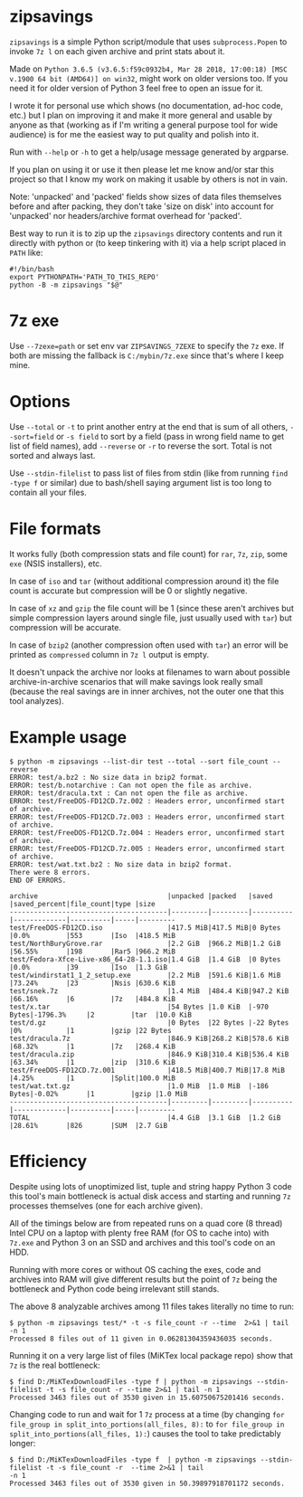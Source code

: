 # zipsavings
`zipsavings` is a simple Python script/module that uses `subprocess.Popen`
to invoke `7z l` on each given archive and print stats about it.

Made on `Python 3.6.5 (v3.6.5:f59c0932b4, Mar 28 2018, 17:00:18) [MSC v.1900 64 bit (AMD64)] on win32`,
might work on older versions too. If you need it for older version of Python 3 feel free to open an issue for it.

I wrote it for personal use which shows (no documentation, ad-hoc code, etc.) but
I plan on improving it and make it more general
and usable by anyone as that (working as if I'm writing a general purpose tool
for wide audience) is for me the easiest way to put quality and polish into it.

Run with `--help` or `-h` to get a help/usage message generated by argparse.

If you plan on using it or use it then please let me know and/or star this project so
that I know my work on making it usable by others is not in vain.

Note: 'unpacked' and 'packed' fields show sizes of data files themselves
before and after packing, they don't take 'size on disk' into account
for 'unpacked' nor headers/archive format overhead for 'packed'.

Best way to run it is to zip up the `zipsavings` directory contents
and run it directly with python or (to keep tinkering with it) via a help
script placed in `PATH` like:

```
#!/bin/bash
export PYTHONPATH='PATH_TO_THIS_REPO'
python -B -m zipsavings "$@"
```

# 7z exe

Use `--7zexe=path` or set env var `ZIPSAVINGS_7ZEXE` to specify the `7z` exe.
If both are missing the fallback is `C:/mybin/7z.exe` since that's where I keep mine.


# Options
Use `--total` or `-t` to print another entry at the end that is sum of all others,
`--sort=field` or `-s field` to sort by a field (pass in wrong field name to get list of field names),
add `--reverse` or `-r` to reverse the sort. Total is not sorted and always last.

Use `--stdin-filelist` to pass list of files from stdin (like from running `find -type f` or similar)
due to bash/shell saying argument list is too long to contain all your files.


# File formats

It works fully (both compression stats and file
count) for `rar`, `7z`, `zip`, some `exe` (NSIS installers), etc.

In case of `iso` and `tar` (without additional compression around it) the file
count is accurate but compression will be 0 or slightly negative.

In case of `xz` and `gzip` the file count will be 1 (since these aren't archives
but simple compression layers around single file, just usually used with `tar`) but compression will be accurate.

In case of `bzip2` (another compression often used with `tar`) an error will be
printed as `compressed` column in `7z l` output is empty.

It doesn't unpack the archive nor looks at filenames to warn about possible
archive-in-archive scenarios that will make savings look really small (because
the real savings are in inner archives, not the outer one that this tool analyzes).


# Example usage

```
$ python -m zipsavings --list-dir test --total --sort file_count --reverse
ERROR: test/a.bz2 : No size data in bzip2 format.
ERROR: test/b.notarchive : Can not open the file as archive.
ERROR: test/dracula.txt : Can not open the file as archive.
ERROR: test/FreeDOS-FD12CD.7z.002 : Headers error, unconfirmed start of archive.
ERROR: test/FreeDOS-FD12CD.7z.003 : Headers error, unconfirmed start of archive.
ERROR: test/FreeDOS-FD12CD.7z.004 : Headers error, unconfirmed start of archive.
ERROR: test/FreeDOS-FD12CD.7z.005 : Headers error, unconfirmed start of archive.
ERROR: test/wat.txt.bz2 : No size data in bzip2 format.
There were 8 errors.
END OF ERRORS.

archive                                |unpacked |packed   |saved     |saved_percent|file_count|type |size
---------------------------------------|---------|---------|----------|-------------|----------|-----|---------
test/FreeDOS-FD12CD.iso                |417.5 MiB|417.5 MiB|0 Bytes   |0.0%         |553       |Iso  |418.5 MiB
test/NorthBuryGrove.rar                |2.2 GiB  |966.2 MiB|1.2 GiB   |56.55%       |198       |Rar5 |966.2 MiB
test/Fedora-Xfce-Live-x86_64-28-1.1.iso|1.4 GiB  |1.4 GiB  |0 Bytes   |0.0%         |39        |Iso  |1.3 GiB
test/windirstat1_1_2_setup.exe         |2.2 MiB  |591.6 KiB|1.6 MiB   |73.24%       |23        |Nsis |630.6 KiB
test/snek.7z                           |1.4 MiB  |484.4 KiB|947.2 KiB |66.16%       |6         |7z   |484.8 KiB
test/x.tar                             |54 Bytes |1.0 KiB  |-970 Bytes|-1796.3%     |2         |tar  |10.0 KiB
test/d.gz                              |0 Bytes  |22 Bytes |-22 Bytes |0%           |1         |gzip |22 Bytes
test/dracula.7z                        |846.9 KiB|268.2 KiB|578.6 KiB |68.32%       |1         |7z   |268.4 KiB
test/dracula.zip                       |846.9 KiB|310.4 KiB|536.4 KiB |63.34%       |1         |zip  |310.6 KiB
test/FreeDOS-FD12CD.7z.001             |418.5 MiB|400.7 MiB|17.8 MiB  |4.25%        |1         |Split|100.0 MiB
test/wat.txt.gz                        |1.0 MiB  |1.0 MiB  |-186 Bytes|-0.02%       |1         |gzip |1.0 MiB
---------------------------------------|---------|---------|----------|-------------|----------|-----|---------
TOTAL                                  |4.4 GiB  |3.1 GiB  |1.2 GiB   |28.61%       |826       |SUM  |2.7 GiB
```

# Efficiency

Despite using lots of unoptimized list, tuple and string happy Python 3 code this tool's main
bottleneck is actual disk access and starting and running `7z` processes themselves (one for each archive given).

All of the timings below are from repeated runs on a quad core (8 thread) Intel CPU on a laptop
with plenty free RAM (for OS to cache into) with `7z.exe` and Python 3 on an SSD and archives and this tool's code on an HDD.

Running with more cores or without OS caching the exes, code and archives into RAM will give different results
but the point of `7z` being the bottleneck and Python code being irrelevant still stands.

The above 8 analyzable archives among 11 files takes literally no time to run:

```
$ python -m zipsavings test/* -t -s file_count -r --time  2>&1 | tail -n 1
Processed 8 files out of 11 given in 0.06281304359436035 seconds.
```

Running it on a very large list of files (MiKTex local package repo) show that `7z` is the real bottleneck:

```
$ find D:/MiKTexDownloadFiles -type f | python -m zipsavings --stdin-filelist -t -s file_count -r --time 2>&1 | tail -n 1
Processed 3463 files out of 3530 given in 15.60750675201416 seconds.
```

Changing code to run and wait for 1 `7z` process at a time (by
changing `for file_group in split_into_portions(all_files, 8):` to `for file_group in split_into_portions(all_files, 1):`)
causes the tool to take predictably longer:

```
$ find D:/MiKTexDownloadFiles -type f  | python -m zipsavings --stdin-filelist -t -s file_count -r  --time 2>&1 | tail
-n 1
Processed 3463 files out of 3530 given in 50.39897918701172 seconds.
```
